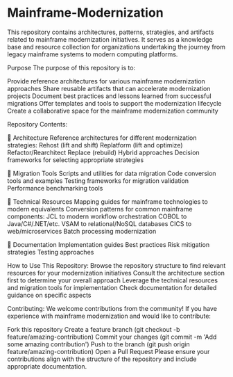 # Mainframe-Modernization
This repository contains architectures, patterns, strategies, and artifacts related to mainframe modernization initiatives. It serves as a knowledge base and resource collection for organizations undertaking the journey from legacy mainframe systems to modern computing platforms.

Purpose
The purpose of this repository is to:

Provide reference architectures for various mainframe modernization approaches
Share reusable artifacts that can accelerate modernization projects
Document best practices and lessons learned from successful migrations
Offer templates and tools to support the modernization lifecycle
Create a collaborative space for the mainframe modernization community

Repository Contents:

📂 Architecture
Reference architectures for different modernization strategies:
Rehost (lift and shift)
Replatform (lift and optimize)
Refactor/Rearchitect
Replace (rebuild)
Hybrid approaches
Decision frameworks for selecting appropriate strategies

📂 Migration Tools
Scripts and utilities for data migration
Code conversion tools and examples
Testing frameworks for migration validation
Performance benchmarking tools

📂 Technical Resources
Mapping guides for mainframe technologies to modern equivalents
Conversion patterns for common mainframe components:
JCL to modern workflow orchestration
COBOL to Java/C#/.NET/etc.
VSAM to relational/NoSQL databases
CICS to web/microservices
Batch processing modernization

📂 Documentation
Implementation guides
Best practices
Risk mitigation strategies
Testing approaches

How to Use This Repository:
Browse the repository structure to find relevant resources for your modernization initiatives
Consult the architecture section first to determine your overall approach
Leverage the technical resources and migration tools for implementation
Check documentation for detailed guidance on specific aspects

Contributing:
We welcome contributions from the community! If you have experience with mainframe modernization and would like to contribute:

Fork this repository
Create a feature branch (git checkout -b feature/amazing-contribution)
Commit your changes (git commit -m 'Add some amazing contribution')
Push to the branch (git push origin feature/amazing-contribution)
Open a Pull Request
Please ensure your contributions align with the structure of the repository and include appropriate documentation.
